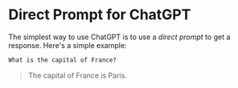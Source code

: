 # Direct Prompt for ChatGPT

The simplest way to use ChatGPT is to use a _direct prompt_ to get a response. Here's a simple example:

```markdown
What is the capital of France?
```

> The capital of France is Paris.
